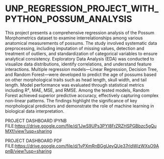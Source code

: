 # UNP_REGRESSION_PROJECT_WITH_PYTHON_POSSUM_ANALYSIS

This project presents a comprehensive regression analysis of the Possum Morphometrics dataset to examine interrelationships among various anatomical measurements of possums. The study involved systematic data preprocessing, including imputation of missing values, detection and treatment of outliers, and standardization of categorical variables to ensure analytical consistency. Exploratory Data Analysis (EDA) was conducted to visualize data distributions, identify correlations, and understand feature interactions. Multiple regression models—Linear Regression, Decision Tree, and Random Forest—were developed to predict the age of possums based on other morphological traits such as head length, skull width, and tail length. Model performance was evaluated through statistical metrics including R², MAE, MSE, and RMSE. Among the tested models, Random Forest achieved superior predictive accuracy, effectively capturing complex non-linear patterns. The findings highlight the significance of key morphological predictors and demonstrate the role of machine learning in biological data interpretation.

PROJECT DASHBOARD IPYNB FILE:https://drive.google.com/file/d/1JwS9UPs3PYl8FrZRZHSPGBbzc5gQuMXf/view?usp=sharing

PROJECT DASHBOARD PDF FILE:https://drive.google.com/file/d/1vPXmRnBGgUeyQUe37rldWizWXsO9ApnB/view?usp=sharing
